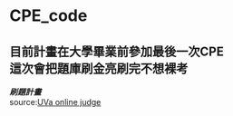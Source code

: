 # CPE_code  
**目前計畫在大學畢業前參加最後一次CPE**  
**這次會把題庫刷金亮刷完不想裸考**  
--- 
***刷題計畫***  
source:[UVa online judge](https://onlinejudge.org/index.php?option=com_frontpage&Itemid=1)  



